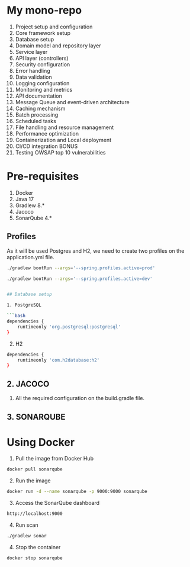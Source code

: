 # My mono-repo

1. Project setup and configuration
2. Core framework setup
3. Database setup
4. Domain model and repository layer
5. Service layer
6. API layer (controllers)
7. Security configuration
8. Error handling
9. Data validation
10. Logging configuration
11. Monitoring and metrics
12. API documentation
13. Message Queue and event-driven architecture
14. Caching mechanism
15. Batch processing
16. Scheduled tasks
17. File handling and resource management
18. Performance optimization
19. Containerization and Local deployment
20. CI/CD integration
BONUS
21. Testing OWSAP top 10 vulnerabilities

# Pre-requisites

1. Docker
2. Java 17
3. Gradlew 8.*
4. Jacoco
5. SonarQube 4.*

## Profiles

As it will be used Postgres and H2, we need to create two profiles on the application.yml file. 

```bash
./gradlew bootRun --args='--spring.profiles.active=prod'
```
```bash
./gradlew bootRun --args='--spring.profiles.active=dev'
```


```bash

## Database setup

1. PostgreSQL

```bash
dependencies {
    runtimeonly 'org.postgresql:postgresql'
}
```

2. H2

```bash
dependencies {
    runtimeonly 'com.h2database:h2'
}
```

## 2. JACOCO

1. All the required configuration on the build.gradle file.


## 3. SONARQUBE

# Using Docker

1. Pull the image from Docker Hub

```bash
docker pull sonarqube
```

2. Run the image

```bash
docker run -d --name sonarqube -p 9000:9000 sonarqube
```

3. Access the SonarQube dashboard

```bash
http://localhost:9000
```

4. Run scan

```bash 
./gradlew sonar
```

4. Stop the container

```bash
docker stop sonarqube
```
